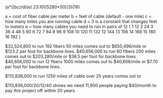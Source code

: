 (a*((b*c)/d)(e)
23.10*((5280*50)/3)(16)

a = cost of fiber cable per meter
b = feet of cable (default - one mile)
c = how many miles you are running cable
d = 3 is a constant that changes feet to meters
e = how many cables you need to run in pairs of 12
{
1   12
2   24
3   36
4   48
5   60
6   72
7   84
8   96
9   108
10  120
11  132
12  144
13  156
14  168
15  180
16  192
}


$32,524,800 to run 192 fibers 50 miles comes out to $650,496/mile or $123.2 per foot for backbone lines.
$40,656,000 to run 60 fibers 200 miles comes out to $203,280/mile or $38.5 per foot for backbone lines.
$40,656,000 to run 12 fibers 1000 miles comes out to $40,656/mile or $7.70 per foot for backbone lines.

$113,836,000 to run 1250 miles of cable over 25 years comes out to 

$113,836,000/20/12/40 shows we need 11,900 people paying $40/month to pay this project off within 20 years.
